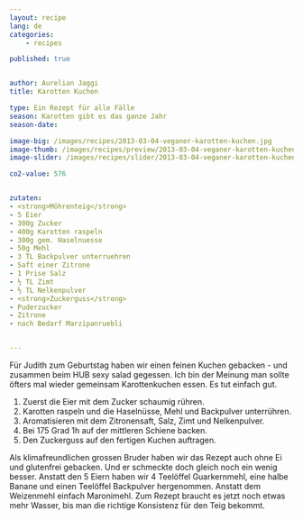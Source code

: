 ```yaml
---
layout: recipe
lang: de
categories:
    - recipes

published: true


author: Aurelian Jaggi
title: Karotten Kuchen

type: Ein Rezept für alle Fälle
season: Karotten gibt es das ganze Jahr
season-date: 

image-big: /images/recipes/2013-03-04-veganer-karotten-kuchen.jpg
image-thumb: /images/recipes/preview/2013-03-04-veganer-karotten-kuchen.jpg
image-slider: /images/recipes/slider/2013-03-04-veganer-karotten-kuchen.jpg

co2-value: 576


zutaten:
- <strong>Möhrenteig</strong>
- 5 Eier
- 300g Zucker
- 400g Karotten raspeln
- 300g gem. Haselnuesse
- 50g Mehl
- 3 TL Backpulver unterruehren
- Saft einer Zitrone
- 1 Prise Salz
- ½ TL Zimt
- ½ TL Nelkenpulver
- <strong>Zuckerguss</strong>
- Puderzucker
- Zitrone 
- nach Bedarf Marzipanruebli


---
```

Für Judith zum Geburtstag haben wir einen feinen Kuchen gebacken - und zusammen beim HUB sexy salad gegessen. Ich bin der Meinung man sollte öfters mal wieder gemeinsam Karottenkuchen essen. Es tut einfach gut.


1. Zuerst die Eier mit dem Zucker schaumig rühren.
2. Karotten raspeln und  die Haselnüsse, Mehl und Backpulver unterrühren. 
3. Aromatisieren mit dem Zitronensaft, Salz, Zimt und Nelkenpulver.
4. Bei 175 Grad 1h auf der mittleren Schiene backen.
5. Den Zuckerguss auf den fertigen Kuchen auftragen.

Als klimafreundlichen grossen Bruder haben wir das Rezept auch ohne Ei und glutenfrei gebacken. Und er schmeckte doch gleich noch ein wenig besser. Anstatt den 5 Eiern haben wir 4 Teelöffel Guarkernmehl, eine halbe Banane und einen Teelöffel Backpulver hergenommen. Anstatt dem Weizenmehl einfach Maronimehl. Zum Rezept braucht es jetzt noch etwas mehr Wasser, bis man die richtige Konsistenz für den Teig bekommt.
